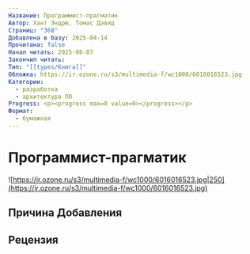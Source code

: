 ```yaml
---
Название: Программист-прагматик
Автор: Хант Эндрю, Томас Дэвид
Страниц: "368"
Добавлена в базу: 2025-04-14
Прочитана: false
Начал читать: 2025-06-07
Закончил читать: 
Тип: "[[types/Книга]]"
Обложка: https://ir.ozone.ru/s3/multimedia-f/wc1000/6016016523.jpg
Категории:
  - разработка
  - архитектура ПО
Progress: <p><progress max=0 value=0></progress></p>
Формат:
  - бумажная
---
```

# Программист-прагматик

![https://ir.ozone.ru/s3/multimedia-f/wc1000/6016016523.jpg|250](https://ir.ozone.ru/s3/multimedia-f/wc1000/6016016523.jpg)

## Причина Добавления



## Рецензия
